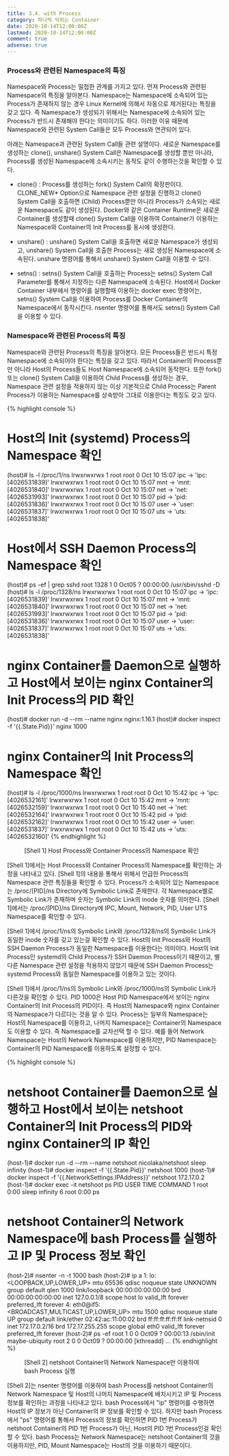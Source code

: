 ```yaml
---
title: 3.4. with Process
category: 하나씩 익히는 Container
date: 2020-10-14T12:00:00Z
lastmod: 2020-10-14T12:00:00Z
comment: true
adsense: true
---
```


### Process와 관련된 Namespace의 특징

Namespace와 Process는 밀접한 관계를 가지고 있다. 먼져 Process와 관련된 Namespace의 특징을 알아본다. Namespace는 Namespace에 소속되어 있는 Process가 존재하지 않는 경우 Linux Kernel에 의해서 자동으로 제거된다는 특징을 갖고 있다. 즉 Namespace가 생성되기 위해서는 Namespace에 소속되어 있는 Process가 반드시 존재해야 한다는 의미이기도 하다. 이러한 이유 때문에 Namespace와 관련된 System Call들은 모두 Process와 연관되어 있다. 

아래는 Namespace과 관련된 System Call들 관련 설명이다. 새로운 Namespace를 생성하는 clone(), unshare() System Call은 Namespace를 생성할 뿐만 아니라, Process를 생성된 Namespace에 소속시키는 동작도 같이 수행하는것을 확인할 수 있다.

* clone() : Process를 생성하는 fork() System Call의 확장판이다. CLONE_NEW* Option으로 Namespace 관련 설정을 진행하고 clone() System Call을 호출하면 (Child) Process뿐만 아니라 Process가 소속되는 새로운 Namespace도 같이 생성된다. Docker와 같은 Container Runtime은 새로운 Container를 생성할때 clone() System Call을 이용하여 Container가 이용하는 Namespace와 Container의 Init Process를 동시에 생성한다.

* unshare() : unshare() System Call을 호출하면 새로운 Namespace가 생성되고, unshare() System Call을 호출한 Process는 새로 생성된 Namespace에 소속된다. unshare 명령어를 통해서 unshare() System Call을 이용할 수 있다.

* setns() : setns() System Call을 호출하는 Process는 setns() System Call Parameter를 통해서 지정하는 다른 Namespace에 소속된다. Host에서 Docker Container 내부에서 명령어를 실행할때 이용하는 docker exec 명령어는, setns() System Call을 이용하여 Process를 Docker Container의 Namespace에서 동작시킨다. nsenter 명령어를 통해서도 setns() System Call을 이용할 수 있다.

### Namespace와 관련된 Process의 특징

Namespace와 관련된 Process의 특징을 알아본다. 모든 Process들은 반드시 특정 Namespace에 소속되어야 한다는 특징을 갖고 있다. 따라서 Container의 Process뿐만 아니라 Host의 Process들도 Host Namespace에 소속되어 동작한다. 또한 fork() 또는 clone() System Call을 이용하여 Child Process를 생성하는 경우, Namespace 관련 설정을 적용하지 않는 이상 기본적으로 Child Process는 Parent Process가 이용하는 Namespace를 상속받아 그대로 이용한다는 특징도 갖고 있다.

{% highlight console %}
# Host의 Init (systemd) Process의 Namespace 확인 
(host)# ls -l /proc/1/ns
lrwxrwxrwx 1 root root 0 Oct 10 15:07 ipc -> 'ipc:[4026531839]'
lrwxrwxrwx 1 root root 0 Oct 10 15:07 mnt -> 'mnt:[4026531840]'
lrwxrwxrwx 1 root root 0 Oct 10 15:07 net -> 'net:[4026531993]'
lrwxrwxrwx 1 root root 0 Oct 10 15:07 pid -> 'pid:[4026531836]'
lrwxrwxrwx 1 root root 0 Oct 10 15:07 user -> 'user:[4026531837]'
lrwxrwxrwx 1 root root 0 Oct 10 15:07 uts -> 'uts:[4026531838]'

# Host에서 SSH Daemon Process의 Namespace 확인
(host)# ps -ef | grep sshd
root      1328     1  0 Oct05 ?        00:00:00 /usr/sbin/sshd -D
(host)# ls -l /proc/1328/ns
lrwxrwxrwx 1 root root 0 Oct 10 15:07 ipc -> 'ipc:[4026531839]'
lrwxrwxrwx 1 root root 0 Oct 10 15:07 mnt -> 'mnt:[4026531840]'
lrwxrwxrwx 1 root root 0 Oct 10 15:07 net -> 'net:[4026531993]'
lrwxrwxrwx 1 root root 0 Oct 10 15:07 pid -> 'pid:[4026531836]'
lrwxrwxrwx 1 root root 0 Oct 10 15:07 user -> 'user:[4026531837]'
lrwxrwxrwx 1 root root 0 Oct 10 15:07 uts -> 'uts:[4026531838]'

# nginx Container를 Daemon으로 실행하고 Host에서 보이는 nginx Container의 Init Process의 PID 확인
(host)# docker run -d --rm --name nginx nginx:1.16.1
(host)# docker inspect -f '{{.State.Pid}}' nginx
1000

# nginx Container의 Init Process의 Namespace 확인
(host)# ls -l /proc/1000/ns
lrwxrwxrwx 1 root root 0 Oct 10 15:42 ipc -> 'ipc:[4026532161]'
lrwxrwxrwx 1 root root 0 Oct 10 15:42 mnt -> 'mnt:[4026532159]'
lrwxrwxrwx 1 root root 0 Oct 10 15:40 net -> 'net:[4026532164]'
lrwxrwxrwx 1 root root 0 Oct 10 15:42 pid -> 'pid:[4026532162]'
lrwxrwxrwx 1 root root 0 Oct 10 15:42 user -> 'user:[4026531837]'
lrwxrwxrwx 1 root root 0 Oct 10 15:42 uts -> 'uts:[4026532160]'
{% endhighlight %}
<figure>
<figcaption class="caption">[Shell 1] Host Process와 Container Process의 Namespace 확인</figcaption>
</figure>

[Shell 1]에서는 Host Process와 Container Process의 Namespace를 확인하는 과정을 나타내고 있다. [Shell 1]의 내용을 통해서 위해서 언급한 Process의 Namespace 관련 특징들을 확인할 수 있다. Process가 소속되어 있는 Namespace는 /proc/[PID]/ns Directory에 Symbolic Link로 존재한다. 각 Namespace별로 Symbolic Link가 존재하며 숫자는 Symbolic Link의 inode 숫자를 의미한다. [Shell 1]에서는 /proc/[PID]/ns Directory에 IPC, Mount, Network, PID, User UTS Namespace를 확인할 수 있다.

[Shell 1]에서 /proc/1/ns의 Symbolic Link와 /proc/1328/ns의 Symbolic Link가 동일한 inode 숫자를 갖고 있는걸 확인할 수 있다. Host의 Init Process와 Host의 SSH Daemon Process가 동일한 Namespace를 이용한다는 의미이다. Host의 Init Process인 systemd의 Child Process가 SSH Daemon Process이기 때문이고, 별다른 Namespace 관련 설정을 적용하지 않았기 때문에 SSH Daemon Process는 systemd Process와 동일한 Namespace를 이용하고 있는 것이다.

[Shell 1]에서 /proc/1/ns의 Symbolic Link와 /proc/1000/ns의 Symbolic Link가 다른것을 확인할 수 있다. PID 1000은 Host PID Namespace에서 보이는 nginx Container의 Init Process의 PID이다. 즉 Host의 Namespace와 nginx Container의 Namespace가 다르다는 것을 알 수 있다. Process는 일부의 Namespace는 Host의 Namespace를 이용하고, 나머지 Namespace는 Container의 Namespace도 이용할 수 있다. 즉 Namespace를 교차선택 할 수 있다. 예를 들어 Network Namespace는 Host의 Network Namespace를 이용하지만, PID Namespace는 Container의 PID Namespace를 이용하도록 설정할 수 있다.

{% highlight console %}
# netshoot Container를 Daemon으로 실행하고 Host에서 보이는 netshoot Container의 Init Process의 PID와 nginx Container의 IP 확인
(host-1)# docker run -d --rm --name netshoot nicolaka/netshoot sleep infinity
(host-1)# docker inspect -f '{{.State.Pid}}' netshoot
1000
(host-1)# docker inspect -f '{{.NetworkSettings.IPAddress}}' netshoot
172.17.0.2
(host-1)# docker exec -it netshoot ps
PID   USER     TIME  COMMAND
    1 root      0:00 sleep infinity
    6 root      0:00 ps

# netshoot Container의 Network Namespace에 bash Process를 실행하고 IP 및 Process 정보 확인
(host-2)# nsenter -n -t 1000 bash
(host-2)# ip a
1: lo: <LOOPBACK,UP,LOWER_UP> mtu 65536 qdisc noqueue state UNKNOWN group default qlen 1000
    link/loopback 00:00:00:00:00:00 brd 00:00:00:00:00:00
    inet 127.0.0.1/8 scope host lo
       valid_lft forever preferred_lft forever
4: eth0@if5: <BROADCAST,MULTICAST,UP,LOWER_UP> mtu 1500 qdisc noqueue state UP group default
    link/ether 02:42:ac:11:00:02 brd ff:ff:ff:ff:ff:ff link-netnsid 0
    inet 172.17.0.2/16 brd 172.17.255.255 scope global eth0
       valid_lft forever preferred_lft forever
(host-2)# ps -ef
root         1     0  0 Oct09 ?        00:00:13 /sbin/init maybe-ubiquity
root         2     0  0 Oct09 ?        00:00:00 [kthreadd]
...
{% endhighlight %}
<figure>
<figcaption class="caption">[Shell 2] netshoot Container의 Network Namespace만 이용하여 bash Process 실행</figcaption>
</figure>

[Shell 2]는 nsenter 명령어를 이용하여 bash Process를 netshoot Container의 Network Namespace 및 Host의 나머지 Namespace에 배치시키고 IP 및 Process 정보를 확인하는 과정을 나타내고 있다. bash Process에서 "ip" 명령어를 수행하면 Host의 IP 정보가 아닌 Container의 IP 정보를 확인할 수 있다. 하지만 bash Process에서 "ps" 명령어를 통해서 Process의 정보를 확인하면 PID 1번 Process가 netshoot Container의 PID 1번 Process가 아닌, Host의 PID 1번 Process인걸 확인할 수 있다. bash Process는 Network Namespace는 netshoot Container의 것을 이용하지만, PID, Mount Namespace는 Host의 것을 이용하기 때문이다.
